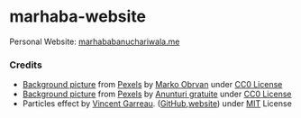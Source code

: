 # marhaba-website
  Personal Website: [marhababanuchariwala.me](http://marhababanuchariwala.me/)


### Credits

- [Background picture](https://static.pexels.com/photos/306344/pexels-photo-306344.jpeg) from [Pexels](https://www.pexels.com/) by [Marko Obrvan](https://www.pexels.com/u/marko-obrvan-94433/) under [CC0 License](https://creativecommons.org/publicdomain/zero/1.0/)
- [Background picture](https://www.pexels.com/photo/stars-sky-night-galaxy-14676/) from [Pexels](https://www.pexels.com/) by [Anunturi gratuite](https://www.pexels.com/u/anunturigratuite/) under [CC0 License](https://creativecommons.org/publicdomain/zero/1.0/)
- Particles effect by [Vincent Garreau](https://github.com/VincentGarreau). ([GitHub](https://github.com/VincentGarreau/particles.js),[website](http://vincentgarreau.com/particles.js/)) under [MIT](https://github.com/VincentGarreau/particles.js/blob/master/LICENSE.md) License
